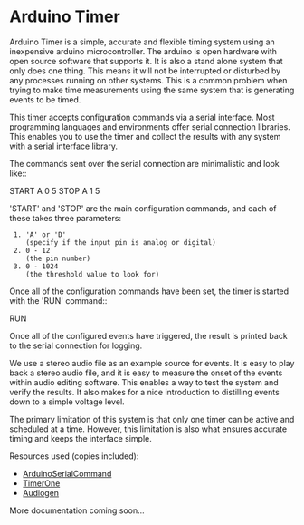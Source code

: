 Arduino Timer
===================

Arduino Timer is a simple, accurate and flexible timing system using an inexpensive arduino microcontroller. The arduino is open hardware with open source software that supports it. It is also a stand alone system that only does one thing. This means it will not be interrupted or disturbed by any processes running on other systems. This is a common problem when trying to make time measurements using the same system that is generating events to be timed. 

This timer accepts configuration commands via a serial interface. Most programming languages and environments offer serial connection libraries. This enables you to use the timer and collect the results with any system with a serial interface library. 

The commands sent over the serial connection are minimalistic and look like::

  START A 0 5
  STOP A 1 5

'START' and 'STOP' are the main configuration commands, and each of these takes three parameters:

     1. 'A' or 'D' 
        (specify if the input pin is analog or digital)
     2. 0 - 12
        (the pin number)
     3. 0 - 1024
        (the threshold value to look for)

Once all of the configuration commands have been set, the timer is started with the 'RUN' command::

  RUN

Once all of the configured events have triggered, the result is printed back to the serial connection for logging. 

We use a stereo audio file as an example source for events. It is easy to play back a stereo audio file, and it is easy to measure the onset of the events within audio editing software. This enables a way to test the system and verify the results. It also makes for a nice introduction to distilling events down to a simple voltage level. 

The primary limitation of this system is that only one timer can be active and scheduled at a time. However, this limitation is also what ensures accurate timing and keeps the interface simple. 

Resources used (copies included):

  - [ArduinoSerialCommand](https://github.com/scogswell/ArduinoSerialCommand)
  - [TimerOne](https://github.com/PaulStoffregen/TimerOne)
  - [Audiogen](https://github.com/casebeer/audiogen)  

More documentation coming soon...

